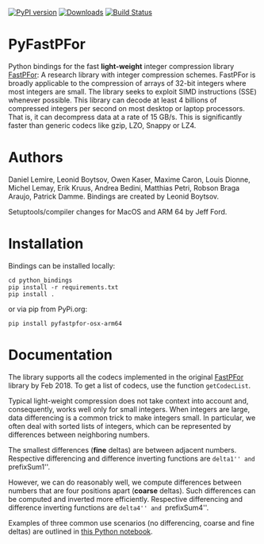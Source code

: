 [![PyPI version](https://img.shields.io/pypi/v/pyfastpfor.svg)](https://pypi.python.org/pypi/pyfastpfor/)
[![Downloads](https://pepy.tech/badge/pyfastpfor)](https://pepy.tech/project/pyfastpfor)
[![Build Status](https://travis-ci.org/searchivarius/PyFastPFor.svg?branch=master)](https://travis-ci.org/searchivarius/PyFastPFor)
# PyFastPFor
Python bindings for the fast **light-weight** integer compression library [FastPFor](https://github.com/lemire/FastPFor): A research library with integer compression schemes. FastPFor is broadly applicable to the compression of arrays of 32-bit integers where most integers are small. The library seeks to exploit SIMD instructions (SSE) whenever possible. This library can decode at least 4 billions of compressed integers per second on most desktop or laptop processors. That is, it can decompress data at a rate of 15 GB/s. This is significantly faster than generic codecs like gzip, LZO, Snappy or LZ4.

# Authors

Daniel Lemire, Leonid Boytsov, Owen Kaser, Maxime Caron, Louis Dionne, Michel Lemay, Erik Kruus, Andrea Bedini, Matthias Petri, Robson Braga Araujo, Patrick Damme. Bindings are created by Leonid Boytsov.

Setuptools/compiler changes for MacOS and ARM 64 by Jeff Ford.

# Installation

Bindings can be installed locally:
```
cd python_bindings
pip install -r requirements.txt
pip install .
```
or via pip from PyPi.org:
```
pip install pyfastpfor-osx-arm64
```



# Documentation

The library supports all the codecs implemented in the original [FastPFor](https://github.com/lemire/FastPFor) library by Feb 2018. To get a list of codecs, use the function ``getCodecList``.

Typical light-weight compression does not take context into account and, consequently, works well only for small integers. When integers are large, data differencing is a common trick to make integers small. In particular, we often deal with sorted lists of integers, which can be represented by differences between neighboring numbers.

The smallest differences (**fine** deltas) are between adjacent numbers. Respective differencing and difference inverting functions are ``delta1'' and ``prefixSum1''.

However, we can do reasonably well, we compute differences between numbers that are four positions apart (**coarse** deltas). Such differences can be computed and inverted more efficiently.  Respective differencing and difference inverting functions are ``delta4'' and ``prefixSum4''.

Examples of three common use scenarios (no differencing, coarse and fine deltas) are outlined in [this Python notebook](python_bindings/examples.ipynb).
